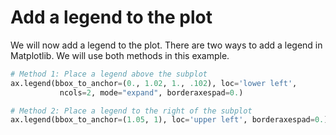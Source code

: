 # Add a legend to the plot

We will now add a legend to the plot. There are two ways to add a legend in Matplotlib. We will use both methods in this example.

```python
# Method 1: Place a legend above the subplot
ax.legend(bbox_to_anchor=(0., 1.02, 1., .102), loc='lower left',
           ncols=2, mode="expand", borderaxespad=0.)

# Method 2: Place a legend to the right of the subplot
ax.legend(bbox_to_anchor=(1.05, 1), loc='upper left', borderaxespad=0.)
```
